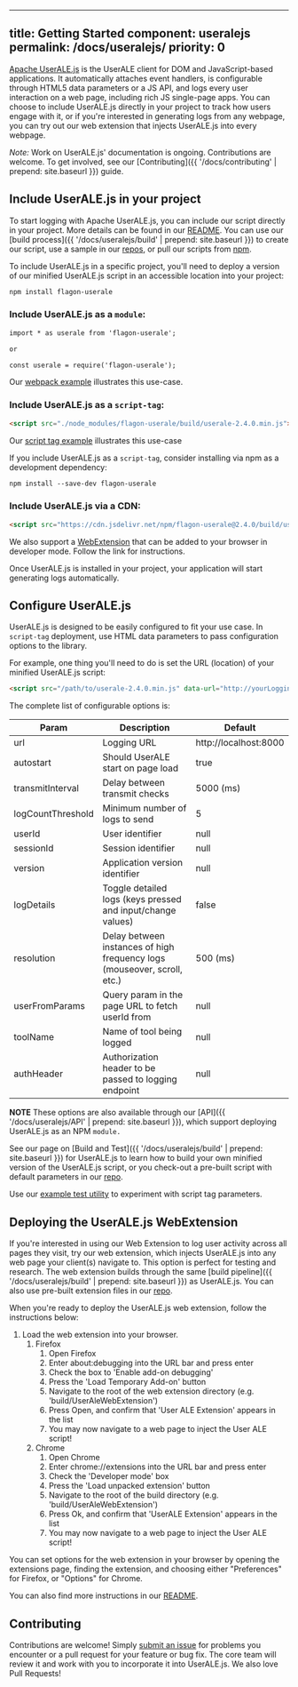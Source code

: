 <!--
  ~ Licensed to the Apache Software Foundation (ASF) under one
  ~ or more contributor license agreements.  See the NOTICE file
  ~ distributed with this work for additional information
  ~ regarding copyright ownership.  The ASF licenses this file
  ~ to you under the Apache License, Version 2.0 (the
  ~ "License"); you may not use this file except in compliance
  ~ with the License.  You may obtain a copy of the License at
  ~
  ~   http://www.apache.org/licenses/LICENSE-2.0
  ~
  ~ Unless required by applicable law or agreed to in writing,
  ~ software distributed under the License is distributed on an
  ~ "AS IS" BASIS, WITHOUT WARRANTIES OR CONDITIONS OF ANY
  ~ KIND, either express or implied.  See the License for the
  ~ specific language governing permissions and limitations
  ~ under the License.
-->

---
title: Getting Started
component: useralejs
permalink: /docs/useralejs/
priority: 0
---

[Apache UserALE.js](https://github.com/apache/flagon-useralejs) is the UserALE client for DOM and JavaScript-based applications.  It automatically attaches event handlers, is configurable through HTML5 data parameters or a JS API, and logs every user interaction on a web page, including rich JS single-page apps. You can choose to include UserALE.js directly in your project to track how users engage with it, or if you're interested in generating logs from any webpage, you can try out our web extension that injects UserALE.js into every webpage.

*Note:* Work on UserALE.js' documentation is ongoing.  Contributions are welcome. To get involved, see our [Contributing]({{ '/docs/contributing' | prepend: site.baseurl }}) guide.  
## Include UserALE.js in your project

To start logging with Apache UserALE.js, you can include our script directly in your project. More details can be found in our [README](https://github.com/apache/flagon-useralejs/blob/master/README.md). You can use our [build process]({{ '/docs/useralejs/build' | prepend: site.baseurl }}) to create our script, use a sample in our [repos](https://github.com/apache/flagon-useralejs/tree/master/build), or pull our scripts from [npm](https://www.npmjs.com/package/flagon-userale).

To include UserALE.js in a specific project, you'll need to deploy a version of our minified UserALE.js script in an accessible location into your project:

```html
npm install flagon-userale
```

### Include UserALE.js as a `module`:

```html
import * as userale from 'flagon-userale';

or

const userale = require('flagon-userale');
```

Our [webpack example](https://github.com/apache/flagon-useralejs/tree/master/example/webpackUserAleExample) illustrates this use-case.

### Include UserALE.js as a `script-tag`:

```html
<script src="./node_modules/flagon-userale/build/userale-2.4.0.min.js"></script>
```

Our [script tag example](https://github.com/apache/flagon-useralejs/tree/master/example) illustrates this use-case

If you include UserALE.js as a `script-tag`, consider installing via npm as a development dependency:

```html
npm install --save-dev flagon-userale
```

### Include UserALE.js via a CDN:

```html
<script src="https://cdn.jsdelivr.net/npm/flagon-userale@2.4.0/build/userale-2.4.0.min.js"></script>
```

We also support a [WebExtension](https://github.com/apache/flagon-useralejs/tree/master/src/UserALEWebExtension) that can be added to your browser in developer mode. Follow the link for instructions.

Once UserALE.js is installed in your project, your application will start generating logs automatically.

## Configure UserALE.js

UserALE.js is designed to be easily configured to fit your use case. In `script-tag` deployment, use HTML data parameters to pass configuration options to the library. 

For example, one thing you'll need to do is set the URL (location) of your minified UserALE.js script:

```html
<script src="/path/to/userale-2.4.0.min.js" data-url="http://yourLoggingUrl"></script>
```

The complete list of configurable options is:

| Param | Description | Default |
|---|---|---|
| url | Logging URL | http://localhost:8000 |
| autostart | Should UserALE start on page load | true |
| transmitInterval | Delay between transmit checks | 5000 (ms) |
| logCountThreshold | Minimum number of logs to send | 5 |
| userId | User identifier | null |
| sessionId | Session identifier | null |
| version | Application version identifier | null |
| logDetails | Toggle detailed logs (keys pressed and input/change values) | false |
| resolution | Delay between instances of high frequency logs (mouseover, scroll, etc.) | 500 (ms) |
| userFromParams | Query param in the page URL to fetch userId from | null |
| toolName | Name of tool being logged | null |
| authHeader | Authorization header to be passed to logging endpoint | null |

**NOTE** These options are also available through our [API]({{ '/docs/useralejs/API' | prepend: site.baseurl }}), which support deploying UserALE.js as an NPM `module.`

See our page on [Build and Test]({{ '/docs/useralejs/build' | prepend: site.baseurl }}) for UserALE.js to learn how to build your own minified version of the UserALE.js script, or you check-out a pre-built script with default parameters in our [repo](https://github.com/apache/flagon-useralejs/tree/master/build).

Use our [example test utility](https://github.com/apache/flagon-useralejs/tree/master/example) to experiment with script tag parameters.

## Deploying the UserALE.js WebExtension

If you're interested in using our Web Extension to log user activity across all pages they visit, try our web extension, which injects UserALE.js into any web page your client(s) navigate to. This option is perfect for testing and research. The web extension builds through the same [build pipeline]({{ '/docs/useralejs/build' | prepend: site.baseurl }}) as UserALE.js. You can also use pre-built extension files in our [repo](https://github.com/apache/flagon-useralejs/tree/master/build). 

When you're ready to deploy the UserALE.js web extension, follow the instructions below:

1. Load the web extension into your browser.
    1. Firefox
        1. Open Firefox
        1. Enter about:debugging into the URL bar and press enter
        1. Check the box to 'Enable add-on debugging'
        1. Press the 'Load Temporary Add-on' button
        1. Navigate to the root of the web extension directory (e.g. 'build/UserAleWebExtension')
        1. Press Open, and confirm that 'User ALE Extension' appears in the list
        1. You may now navigate to a web page to inject the User ALE script! 
    1. Chrome
        1. Open Chrome
        1. Enter chrome://extensions into the URL bar and press enter
        1. Check the 'Developer mode' box
        1. Press the 'Load unpacked extension' button
        1. Navigate to the root of the build directory (e.g. 'build/UserAleWebExtension')
        1. Press Ok, and confirm that 'UserALE Extension' appears in the list
        1. You may now navigate to a web page to inject the User ALE script! 

You can set options for the web extension in your browser by opening the extensions page, finding the extension, and choosing either "Preferences" for Firefox, or "Options" for Chrome.

You can also find more instructions in our [README](https://github.com/apache/flagon-useralejs/tree/master/src/UserALEWebExtension).

## Contributing

Contributions are welcome!  Simply [submit an issue](https://github.com/apache/flagon-useralejs/issues) for problems 
you encounter or a pull request for your feature or bug fix.  The core team will review it and work with you to 
incorporate it into UserALE.js. We also love Pull Requests!